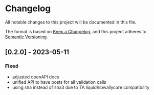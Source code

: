# Changelog
All notable changes to this project will be documented in this file.

The format is based on [Keep a Changelog](https://keepachangelog.com/en/1.0.0/),
and this project adheres to [Semantic Versioning](https://semver.org/spec/v2.0.0.html).

## [0.2.0] - 2023-05-11
### Fixed
- adjusted openAPI docs
- unified API to have posts for all validation calls
- using sha instead of sha3 due to TA liquid/libwallycore compatibility

